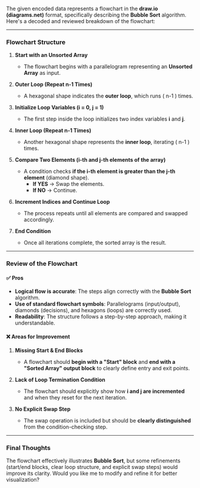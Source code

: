 The given encoded data represents a flowchart in the **draw.io (diagrams.net)** format, specifically describing the **Bubble Sort** algorithm. Here's a decoded and reviewed breakdown of the flowchart:  

---

### **Flowchart Structure**
1. **Start with an Unsorted Array**  
   - The flowchart begins with a parallelogram representing an **Unsorted Array** as input.

2. **Outer Loop (Repeat n-1 Times)**  
   - A hexagonal shape indicates the **outer loop**, which runs \( n-1 \) times.

3. **Initialize Loop Variables (i = 0, j = 1)**  
   - The first step inside the loop initializes two index variables **i** and **j**.

4. **Inner Loop (Repeat n-1 Times)**  
   - Another hexagonal shape represents the **inner loop**, iterating \( n-1 \) times.

5. **Compare Two Elements (i-th and j-th elements of the array)**  
   - A condition checks **if the i-th element is greater than the j-th element** (diamond shape).  
     - **If YES** → Swap the elements.  
     - **If NO** → Continue.  

6. **Increment Indices and Continue Loop**  
   - The process repeats until all elements are compared and swapped accordingly.

7. **End Condition**  
   - Once all iterations complete, the sorted array is the result.

---

### **Review of the Flowchart**
#### ✅ **Pros**
- **Logical flow is accurate**: The steps align correctly with the **Bubble Sort** algorithm.  
- **Use of standard flowchart symbols**: Parallelograms (input/output), diamonds (decisions), and hexagons (loops) are correctly used.  
- **Readability**: The structure follows a step-by-step approach, making it understandable.

#### ❌ **Areas for Improvement**
1. **Missing Start & End Blocks**  
   - A flowchart should **begin with a "Start" block** and **end with a "Sorted Array" output block** to clearly define entry and exit points.

2. **Lack of Loop Termination Condition**  
   - The flowchart should explicitly show how **i and j are incremented** and when they reset for the next iteration.

3. **No Explicit Swap Step**  
   - The swap operation is included but should be **clearly distinguished** from the condition-checking step.

---

### **Final Thoughts**
The flowchart effectively illustrates **Bubble Sort**, but some refinements (start/end blocks, clear loop structure, and explicit swap steps) would improve its clarity. Would you like me to modify and refine it for better visualization?